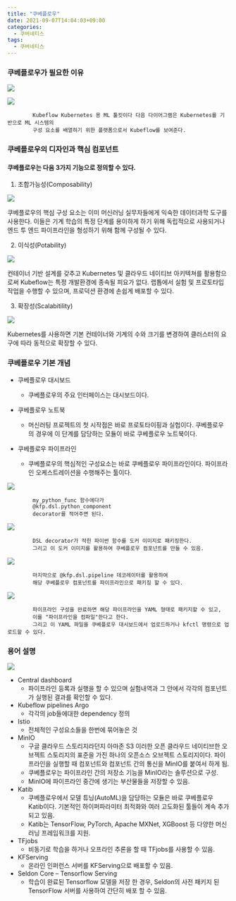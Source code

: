 ```yaml
---
title: "쿠베플로우"
date: 2021-09-07T14:04:03+09:00
categories:
  - 쿠버네티스
tags:
  - 쿠버네티스
---
```


### 쿠베플로우가 필요한 이유

![](/image/kube4.JPG)

![](/image/kube5.JPG)


            Kubeflow Kubernetes 용 ML 툴킷이다 다음 다이어그램은 Kubernetes를 기반으로 ML 시스템의
            구성 요소를 배열하기 위한 플랫폼으로서 Kubeflow를 보여준다.

### 쿠베플로우의 디자인과 핵심 컴포넌트

#### 쿠베플로우는 다음 3가지 기능으로 정의할 수 있다.

1. 조합가능성(Composability)

![](/image/kube1.JPG)

쿠베플로우의 핵심 구성 요소는 이미 머신러닝 실무자들에게 익숙한 데이터과학 도구를 사용한다.
이들은 기계 학습의 특정 단계를 용이하게 하기 위해 독립적으로 사용되거나 엔드 투 엔드
파이프라인을 형성하기 위해 함께 구성될 수 있다.

2. 이식성(Potability)

![](/image/kube2.JPG)

컨테이너 기반 설계를 갖추고 Kubernetes 및 클라우드 네이티브 아키텍쳐를 활용함으로써
Kubeflow는 특정 개발환경에 종속될 피요가 없다. 랩톱에서 실험 및 프로토타입 작업을 수행할 수 있으며,
프로덕션 환경에 손쉽게 배포할 수 있다.

3. 확장성(Scalabitility)

![](/image/kube3.JPG)

Kubernetes를 사용하면 기본 컨테이너와 기계의 수와 크기를 변경하여 클러스터의 요구에 따라
동적으로 확장할 수 있다.

### 쿠베플로우 기본 개념

- 쿠베플로우 대시보드
  - 쿠베플로우의 주요 인터페이스는 대시보드이다.

- 쿠베플로우 노트북
  - 머신러팅 프로젝트의 첫 시작점은 바로 프로토타이핑과 실헙이다. 쿠베플로우의 경우에 이 단계를 담당하는 모듈이 바로 쿠베플로우 노트북이다.

- 쿠베플로우 파이프라인
  - 쿠베플로우의 핵심적인 구성요소는 바로 쿠베플로우 파이프라인이다. 파이프라인 오케스트레이션을 수행해주는 툴이다.

![](/image/kube7.JPG)

            my_python_func 함수에다가
            @kfp.dsl.python_component
            decorator를 적어주면 된다.

![](/image/kube8.JPG)

            DSL decorator가 적힌 파이썬 함수를 도커 이미지로 패키징한다.
            그리고 이 도커 이미지를 활용하여 쿠베플로우 컴포넌트를 만들 수 있음.

![](/image/kube9.JPG)

            마지막으로 @kfp.dsl.pipeline 데코레이터를 활용하여
            해당 쿠베플로우 컴포넌트를 파이프라인으로 패키징 할 수 있다.

![](/image/kube10.JPG)

            파이프라인 구성을 완료하면 해당 파이프라인을 YAML 형태로 패키지할 수 있고,
            이를 "파이프라인을 컴파일"한다고 한다.
            그리고 이 YAML 파일을 쿠베플로우 대시보드에서 업로드하거나 kfctl 명령으로 업로드할 수 있다.



### 용어 설명

![](/image/kube6.JPG)

- Central dashboard
  - 파이프라인 등록과 실행을 할 수 있으며 실험내역과 그 안에서 각각의 컴포넌트가 실행된 결과를 확인할 수 있다.
- Kubeflow pipelines Argo
  - 각각의 job들에대한 dependency 정의
- Istio
  - 전체적인 구성요소들을 한번에 묶어놓은 것
- MinIO
  - 구글 클라우드 스토리지라던지 아마존 S3 이러한 오픈 클라우드 네이티브한 오브젝트 스토리지의 표준을 가진 하나의 오픈소스 오브젝트 스토리지이다.
    파이프라인을 실행할 때 컴포넌트와 컴포넌트 간의 통신을 MinIO를 붙여서 하게 됨.
  - 쿠베플로우는 파이프라인 간의 저장소 기능을 MinIO라는 솔루션으로 구성.
  - MinIO에 파이프라인 중간에 생기는 부산물들을 저장할 수 있음.
- Katib
  - 쿠베플로우에서 모델 튜닝(AutoML)을 담당하는 모듈은 바로 쿠베플로우 Katib이다. 기본적인 하이퍼파라미터 최적화와 여러 고도화된 툴들이 계속 추가되고 있음.
  - Katib는 TensorFlow, PyTorch, Apache MXNet, XGBoost 등 다양한 머신러닝 프레임워크를 지원.
- TFjobs
  - 비동기로 학습을 하거나 오프라인 추론을 할 때 TFjobs를 사용할 수 있음.
- KFServing
  - 온라인 인퍼런스 서버를 KFServing으로 배포할 수 있음.
- Seldon Core – Tensorflow Serving
  - 학습이 완료된 Tensorflow 모델을 저장 한 경우, Seldon의 사전 패키지 된 TensorFlow 서버를 사용하여 간단히 배포 할 수 있음.